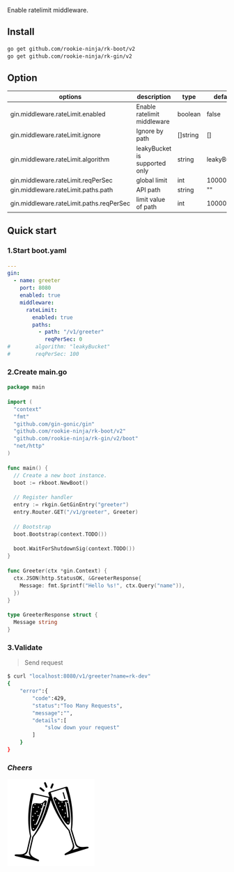 Enable ratelimit middleware.

## Install
```bash
go get github.com/rookie-ninja/rk-boot/v2
go get github.com/rookie-ninja/rk-gin/v2
```

## Option
| options                     | description                        | type     | default |
|------------------------------------------|-------------------------------|----------|-------------|
| gin.middleware.rateLimit.enabled         | Enable ratelimit middleware   | boolean  | false       |
| gin.middleware.rateLimit.ignore  | Ignore by path                | []string | []    |
| gin.middleware.rateLimit.algorithm       | leakyBucket is supported only | string   | leakyBucket |
| gin.middleware.rateLimit.reqPerSec       | global limit                  | int      | 1000000     |
| gin.middleware.rateLimit.paths.path      | API path                      | string   | ""          |
| gin.middleware.rateLimit.paths.reqPerSec | limit value of path           | int      | 1000000     |

## Quick start
### 1.Start boot.yaml
```yaml
---
gin:
  - name: greeter
    port: 8080
    enabled: true
    middleware:
      rateLimit:
        enabled: true
        paths:
          - path: "/v1/greeter"
            reqPerSec: 0
#        algorithm: "leakyBucket"
#        reqPerSec: 100
```

### 2.Create main.go
```go
package main

import (
  "context"
  "fmt"
  "github.com/gin-gonic/gin"
  "github.com/rookie-ninja/rk-boot/v2"
  "github.com/rookie-ninja/rk-gin/v2/boot"
  "net/http"
)

func main() {
  // Create a new boot instance.
  boot := rkboot.NewBoot()

  // Register handler
  entry := rkgin.GetGinEntry("greeter")
  entry.Router.GET("/v1/greeter", Greeter)

  // Bootstrap
  boot.Bootstrap(context.TODO())

  boot.WaitForShutdownSig(context.TODO())
}

func Greeter(ctx *gin.Context) {
  ctx.JSON(http.StatusOK, &GreeterResponse{
    Message: fmt.Sprintf("Hello %s!", ctx.Query("name")),
  })
}

type GreeterResponse struct {
  Message string
}
```

### 3.Validate
> Send request

```bash
$ curl "localhost:8080/v1/greeter?name=rk-dev"
{
    "error":{
        "code":429,
        "status":"Too Many Requests",
        "message":"",
        "details":[
            "slow down your request"
        ]
    }
}
```

### _**Cheers**_
![](../../../../img/user-guide/cheers.png)